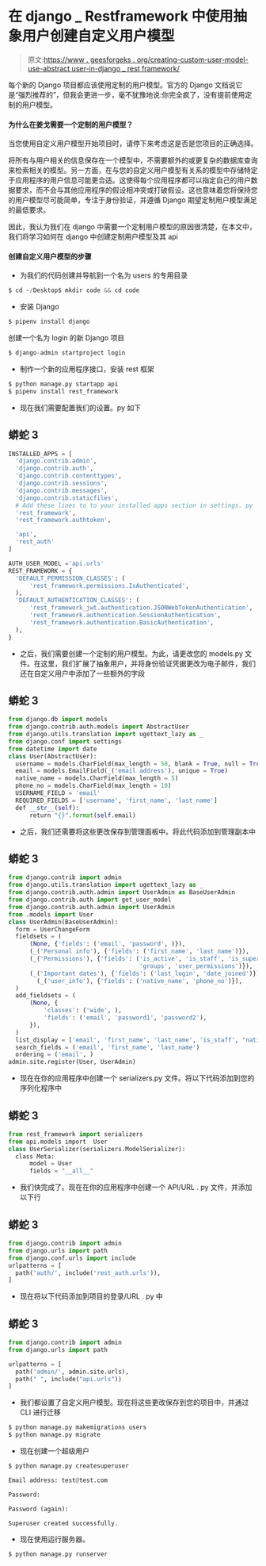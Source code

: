 # 在 django _ Restframework 中使用抽象用户创建自定义用户模型

> 原文:[https://www . geesforgeks . org/creating-custom-user-model-use-abstract user-in-django _ rest framework/](https://www.geeksforgeeks.org/creating-custom-user-model-using-abstractuser-in-django_restframework/)

每个新的 Django 项目都应该使用定制的用户模型。官方的 Django 文档说它是“强烈推荐的”，但我会更进一步，毫不犹豫地说:你完全疯了，没有提前使用定制的用户模型。

#### 为什么在姜戈需要一个定制的用户模型？

当您使用自定义用户模型开始项目时，请停下来考虑这是否是您项目的正确选择。

将所有与用户相关的信息保存在一个模型中，不需要额外的或更复杂的数据库查询来检索相关的模型。另一方面，在与您的自定义用户模型有关系的模型中存储特定于应用程序的用户信息可能更合适。这使得每个应用程序都可以指定自己的用户数据要求，而不会与其他应用程序的假设相冲突或打破假设。这也意味着您将保持您的用户模型尽可能简单，专注于身份验证，并遵循 Django 期望定制用户模型满足的最低要求。

因此，我认为我们在 django 中需要一个定制用户模型的原因很清楚，在本文中，我们将学习如何在 django 中创建定制用户模型及其 api

#### 创建自定义用户模型的步骤

*   为我们的代码创建并导航到一个名为 users 的专用目录

```py
$ cd ~/Desktop$ mkdir code && cd code
```

*   安装 Django

```py
$ pipenv install django
```

创建一个名为 login 的新 Django 项目

```py
$ django-admin startproject login
```

*   制作一个新的应用程序接口，安装 rest 框架

```py
$ python manage.py startapp api
$ pipenv install rest_framework
```

*   现在我们需要配置我们的设置。py 如下

## 蟒蛇 3

```py
INSTALLED_APPS = [
  'django.contrib.admin',
  'django.contrib.auth',
  'django.contrib.contenttypes',
  'django.contrib.sessions',
  'django.contrib.messages',
  'django.contrib.staticfiles',
  # Add these lines to to your installed apps section in settings. py
  'rest_framework',
  'rest_framework.authtoken',

  'api',
  'rest_auth'
]

AUTH_USER_MODEL ='api.urls'
REST_FRAMEWORK = {
  'DEFAULT_PERMISSION_CLASSES': (
      'rest_framework.permissions.IsAuthenticated',
  ),
  'DEFAULT_AUTHENTICATION_CLASSES': (
      'rest_framework_jwt.authentication.JSONWebTokenAuthentication',
      'rest_framework.authentication.SessionAuthentication',
      'rest_framework.authentication.BasicAuthentication',
  ),
}
```

*   之后，我们需要创建一个定制的用户模型。为此，请更改您的 models.py 文件。在这里，我们扩展了抽象用户，并将身份验证凭据更改为电子邮件，我们还在自定义用户中添加了一些额外的字段

## 蟒蛇 3

```py
from django.db import models
from django.contrib.auth.models import AbstractUser
from django.utils.translation import ugettext_lazy as _
from django.conf import settings
from datetime import date
class User(AbstractUser):
  username = models.CharField(max_length = 50, blank = True, null = True, unique = True)
  email = models.EmailField(_('email address'), unique = True)
  native_name = models.CharField(max_length = 5)
  phone_no = models.CharField(max_length = 10)
  USERNAME_FIELD = 'email'
  REQUIRED_FIELDS = ['username', 'first_name', 'last_name']
  def __str__(self):
      return "{}".format(self.email)
```

*   之后，我们还需要将这些更改保存到管理面板中。将此代码添加到管理副本中

## 蟒蛇 3

```py
from django.contrib import admin
from django.utils.translation import ugettext_lazy as _
from django.contrib.auth.admin import UserAdmin as BaseUserAdmin
from django.contrib.auth import get_user_model
from django.contrib.auth.admin import UserAdmin
from .models import User
class UserAdmin(BaseUserAdmin):
  form = UserChangeForm
  fieldsets = (
      (None, {'fields': ('email', 'password', )}),
      (_('Personal info'), {'fields': ('first_name', 'last_name')}),
      (_('Permissions'), {'fields': ('is_active', 'is_staff', 'is_superuser',
                                     'groups', 'user_permissions')}),
      (_('Important dates'), {'fields': ('last_login', 'date_joined')}),
        (_('user_info'), {'fields': ('native_name', 'phone_no')}),
  )
  add_fieldsets = (
      (None, {
          'classes': ('wide', ),
          'fields': ('email', 'password1', 'password2'),
      }),
  )
  list_display = ['email', 'first_name', 'last_name', 'is_staff', "native_name", "phone_no"]
  search_fields = ('email', 'first_name', 'last_name')
  ordering = ('email', )
admin.site.register(User, UserAdmin)
```

*   现在在你的应用程序中创建一个 serializers.py 文件。将以下代码添加到您的序列化程序中

## 蟒蛇 3

```py
from rest_framework import serializers
from api.models import  User
class UserSerializer(serializers.ModelSerializer):
  class Meta:
      model = User
      fields = "__all__"
```

*   我们快完成了。现在在你的应用程序中创建一个 API/URL . py 文件，并添加以下行

## 蟒蛇 3

```py
from django.contrib import admin
from django.urls import path
from django.conf.urls import include
urlpatterns = [
  path('auth/', include('rest_auth.urls')),
]
```

*   现在将以下代码添加到项目的登录/URL . py 中

## 蟒蛇 3

```py
from django.contrib import admin
from django.urls import path

urlpatterns = [
  path('admin/', admin.site.urls),
  path(" ", include("api.urls"))
]
```

*   我们都设置了自定义用户模型。现在将这些更改保存到您的项目中，并通过 CLI 进行迁移

```py
$ python manage.py makemigrations users
$ python manage.py migrate
```

*   现在创建一个超级用户

```py
$ python manage.py createsuperuser

Email address: test@test.com

Password:

Password (again):

Superuser created successfully.
```

*   现在使用运行服务器。

```py
$ python manage.py runserver
```